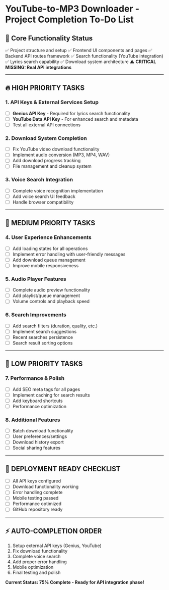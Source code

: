 # YouTube-to-MP3 Downloader - Project Completion To-Do List

## 🎯 Core Functionality Status
✅ Project structure and setup
✅ Frontend UI components and pages
✅ Backend API routes framework
✅ Search functionality (YouTube integration)
✅ Lyrics search capability
✅ Download system architecture
⚠️ **CRITICAL MISSING: Real API integrations**

---

## 🔥 HIGH PRIORITY TASKS

### 1. API Keys & External Services Setup
- [ ] **Genius API Key** - Required for lyrics search functionality
- [ ] **YouTube Data API Key** - For enhanced search and metadata
- [ ] Test all external API connections

### 2. Download System Completion
- [ ] Fix YouTube video download functionality
- [ ] Implement audio conversion (MP3, MP4, WAV)
- [ ] Add download progress tracking
- [ ] File management and cleanup system

### 3. Voice Search Integration
- [ ] Complete voice recognition implementation
- [ ] Add voice search UI feedback
- [ ] Handle browser compatibility

---

## 🎨 MEDIUM PRIORITY TASKS

### 4. User Experience Enhancements
- [ ] Add loading states for all operations
- [ ] Implement error handling with user-friendly messages
- [ ] Add download queue management
- [ ] Improve mobile responsiveness

### 5. Audio Player Features
- [ ] Complete audio preview functionality
- [ ] Add playlist/queue management
- [ ] Volume controls and playback speed

### 6. Search Improvements
- [ ] Add search filters (duration, quality, etc.)
- [ ] Implement search suggestions
- [ ] Recent searches persistence
- [ ] Search result sorting options

---

## 🔧 LOW PRIORITY TASKS

### 7. Performance & Polish
- [ ] Add SEO meta tags for all pages
- [ ] Implement caching for search results
- [ ] Add keyboard shortcuts
- [ ] Performance optimization

### 8. Additional Features
- [ ] Batch download functionality
- [ ] User preferences/settings
- [ ] Download history export
- [ ] Social sharing features

---

## 🚀 DEPLOYMENT READY CHECKLIST
- [ ] All API keys configured
- [ ] Download functionality working
- [ ] Error handling complete
- [ ] Mobile testing passed
- [ ] Performance optimized
- [ ] GitHub repository ready

---

## ⚡ AUTO-COMPLETION ORDER
1. Setup external API keys (Genius, YouTube)
2. Fix download functionality
3. Complete voice search
4. Add proper error handling
5. Mobile optimization
6. Final testing and polish

**Current Status: 75% Complete - Ready for API integration phase!**
